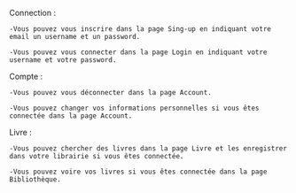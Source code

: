 Connection :

    -Vous pouvez vous inscrire dans la page Sing-up en indiquant votre email un username et un password. 
    
    -Vous pouvez vous connecter dans la page Login en indiquant votre username et votre password. 
    

Compte :

    -Vous pouvez vous déconnecter dans la page Account.
    
    -Vous pouvez changer vos informations personnelles si vous êtes connectée dans la page Account. 
    

Livre :  

    -Vous pouvez chercher des livres dans la page Livre et les enregistrer dans votre librairie si vous êtes connectée. 
    
    -Vous pouvez voire vos livres si vous êtes connectée dans la page Bibliothèque.

